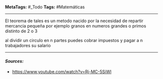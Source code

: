 **MetaTags:** #_Todo
**Tags:** #Matemáticas 
- - -

El teorema de tales es un metodo nacido por la necesidad de repartir mercancia pequeña por ejemplo granos en numeros grandes o primos distinto de 2 o 3

al dividir un circulo en n partes puedes cobrar impuestos y pagar a n trabajadores su salario

- - - 
#### ***Sources:***
-  https://www.youtube.com/watch?v=Rj-MC-5SiWI